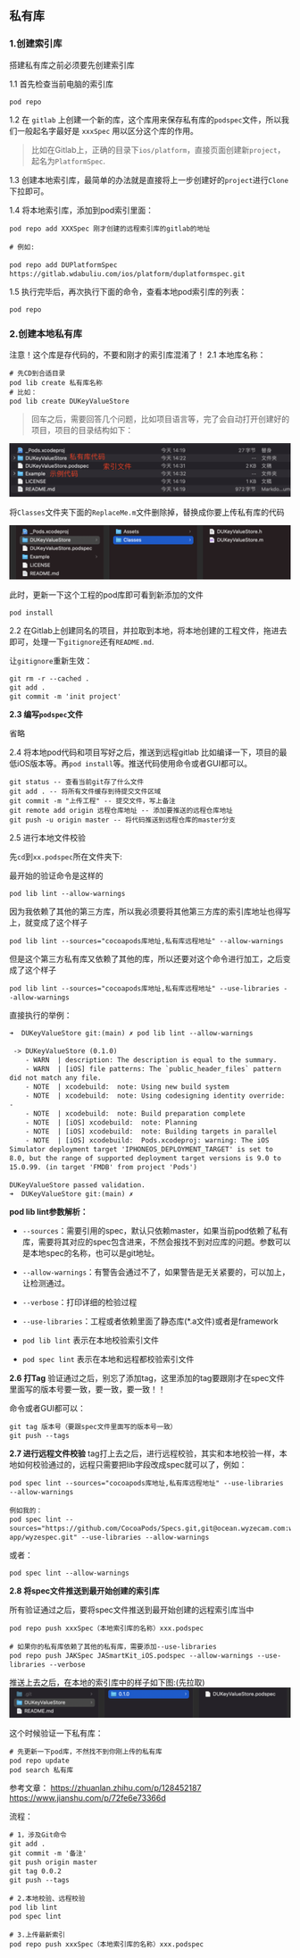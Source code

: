 ## 私有库

### 1.创建索引库
搭建私有库之前必须要先创建索引库

1.1 首先检查当前电脑的索引库
```shell
pod repo
```

1.2 在 `gitlab` 上创建一个新的库，这个库用来保存私有库的`podspec`文件，所以我们一般起名字最好是 `xxxSpec` 用以区分这个库的作用。

> 比如在Gitlab上，正确的目录下`ios/platform`，直接页面创建新`project`，起名为`PlatformSpec`.

1.3 创建本地索引库，最简单的办法就是直接将上一步创建好的`project`进行`Clone`下拉即可。

1.4 将本地索引库，添加到pod索引里面：
```shell
pod repo add XXXSpec 刚才创建的远程索引库的gitlab的地址

# 例如:

pod repo add DUPlatformSpec https://gitlab.wdabuliu.com/ios/platform/duplatformspec.git
```

1.5 执行完毕后，再次执行下面的命令，查看本地pod索引库的列表：
```shell
pod repo
```

### 2.创建本地私有库

注意！这个库是存代码的，不要和刚才的索引库混淆了！
2.1 本地库名称：
```shell
# 先CD到合适目录
pod lib create 私有库名称
# 比如：
pod lib create DUKeyValueStore
```

> 回车之后，需要回答几个问题，比如项目语言等，完了会自动打开创建好的项目，项目的目录结构如下：

![001](Image/001.png)

将`Classes`文件夹下面的`ReplaceMe.m`文件删除掉，替换成你要上传私有库的代码

![002](Image/002.png)

此时，更新一下这个工程的pod库即可看到新添加的文件
```shell
pod install
```

2.2 在Gitlab上创建同名的项目，并拉取到本地，将本地创建的工程文件，拖进去即可，处理一下`gitignore`还有`README.md`.

让`gitignore`重新生效：
```shell
git rm -r --cached .
git add .
git commit -m 'init project'
```

**2.3 编写`podspec`文件**

省略


2.4 将本地pod代码和项目写好之后，推送到远程gitlab
比如编译一下，项目的最低iOS版本等。再`pod install`等。推送代码使用命令或者GUI都可以。
```shell
git status -- 查看当前git存了什么文件
git add . -- 将所有文件缓存到待提交文件区域
git commit -m "上传工程" -- 提交文件，写上备注
git remote add origin 远程仓库地址 -- 添加要推送的远程仓库地址
git push -u origin master -- 将代码推送到远程仓库的master分支
```

2.5 进行本地文件校验

先`cd`到`xx.podspec`所在文件夹下:

最开始的验证命令是这样的
```shell
pod lib lint --allow-warnings
```

因为我依赖了其他的第三方库，所以我必须要将其他第三方库的索引库地址也得写上，就变成了这个样子
```shell
pod lib lint --sources="cocoapods库地址,私有库远程地址" --allow-warnings
```

但是这个第三方私有库又依赖了其他的库，所以还要对这个命令进行加工，之后变成了这个样子
```shell
pod lib lint --sources="cocoapods库地址,私有库远程地址" --use-libraries --allow-warnings
```

直接执行的举例：
```
➜  DUKeyValueStore git:(main) ✗ pod lib lint --allow-warnings

 -> DUKeyValueStore (0.1.0)
    - WARN  | description: The description is equal to the summary.
    - WARN  | [iOS] file patterns: The `public_header_files` pattern did not match any file.
    - NOTE  | xcodebuild:  note: Using new build system
    - NOTE  | xcodebuild:  note: Using codesigning identity override: -
    - NOTE  | xcodebuild:  note: Build preparation complete
    - NOTE  | [iOS] xcodebuild:  note: Planning
    - NOTE  | [iOS] xcodebuild:  note: Building targets in parallel
    - NOTE  | [iOS] xcodebuild:  Pods.xcodeproj: warning: The iOS Simulator deployment target 'IPHONEOS_DEPLOYMENT_TARGET' is set to 8.0, but the range of supported deployment target versions is 9.0 to 15.0.99. (in target 'FMDB' from project 'Pods')

DUKeyValueStore passed validation.
➜  DUKeyValueStore git:(main) ✗ 
```

**pod lib lint参数解析：**
- `--sources`：需要引⽤的spec，默认只依赖master，如果当前pod依赖了私有库，需要将其对应的spec包含进来，不然会报找不到对应库的问题。参数可以是本地spec的名称，也可以是git地址。

- `--allow-warnings`：有警告会通过不了，如果警告是⽆关紧要的，可以加上，让检测通过。

- `--verbose`：打印详细的检验过程

- `--use-libraries`：⼯程或者依赖⾥⾯了静态库(*.a⽂件)或者是framework

- `pod lib lint` 表示在本地校验索引文件

- `pod spec lint` 表示在本地和远程都校验索引文件

**2.6 打Tag**
验证通过之后，别忘了添加tag，这里添加的tag要跟刚才在spec文件里面写的版本号要一致，要一致，要一致！！

命令或者GUI都可以：
```shell
git tag 版本号（要跟spec文件里面写的版本号一致）
git push --tags
```

**2.7 进行远程文件校验**
tag打上去之后，进行远程校验，其实和本地校验一样，本地如何校验通过的，远程只需要把lib字段改成spec就可以了，例如：
```
pod spec lint --sources="cocoapods库地址,私有库远程地址" --use-libraries --allow-warnings

例如我的：
pod spec lint --sources="https://github.com/CocoaPods/Specs.git,git@ocean.wyzecam.com:wyze-app/wyzespec.git" --use-libraries --allow-warnings
```

或者：
```
pod spec lint --allow-warnings
```

**2.8 将spec文件推送到最开始创建的索引库**

所有验证通过之后，要将spec文件推送到最开始创建的远程索引库当中

```shell
pod repo push xxxSpec（本地索引库的名称）xxx.podspec

# 如果你的私有库依赖了其他的私有库，需要添加--use-libraries
pod repo push JAKSpec JASmartKit_iOS.podspec --allow-warnings --use-libraries --verbose
```

推送上去之后，在本地的索引库中的样子如下图:(先拉取)
![003](Image/003.png)

这个时候验证一下私有库：
```shell
# 先更新一下pod库，不然找不到你刚上传的私有库
pod repo update
pod search 私有库
```

参考文章：
https://zhuanlan.zhihu.com/p/128452187
https://www.jianshu.com/p/72fe6e73366d


流程：
```
# 1，涉及Git命令
git add .
git commit -m '备注'
git push origin master
git tag 0.0.2
git push --tags

# 2.本地校验、远程校验
pod lib lint
pod spec lint 

# 3.上传最新索引
pod repo push xxxSpec（本地索引库的名称）xxx.podspec
```










































